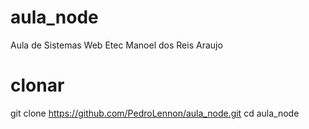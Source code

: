 # aula_node
Aula de Sistemas Web Etec Manoel dos Reis Araujo

# clonar
git clone https://github.com/PedroLennon/aula_node.git
cd aula_node